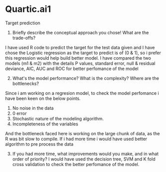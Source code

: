 # Quartic.ai1
Target prediction

1. Briefly describe the conceptual approach you chose! What are the trade-offs?

I have used R code to predict the target for the test data given and I have chose the Logistic regression as the target to predict is of (0 & 1), so i prefer this regression would help build better model. I have compared the two models (m1 & m2) with the details P values, standard error, null & residual deviance, AIC, AUC and ROC for better perfomance of the model

2. What's the model performance? What is the complexity? Where are the bottlenecks?

Since i am working on a regresion model, to check the model perfomance i have been keen on the below points.
1. No noise in the data
2. 0 error
3. Stochastic nature of the modeling algorithm.
4. Incompleteness of the variables

And the bottleneck faced here is working on the large chunk of data, as the R was bit slow to compile. If i had more time i would have used better algorithm to pre process the data

3. If you had more time, what improvements would you make, and in what order of priority?
I would have used the decision tree, SVM and K fold cross validation to check the better perfomance of the model.
